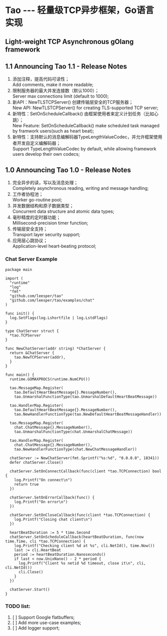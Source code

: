 Tao --- 轻量级TCP异步框架，Go语言实现
===========================================

## Light-weight TCP Asynchronous gOlang framework

1.1 Announcing Tao 1.1 - Release Notes
--------
1. 添加注释，提高代码可读性；<br/>
Add comments, make it more readable;
2. 限制服务器的最大并发连接数（默认1000）；<br/>
Server max connections limit (default to 1000);
3. 新API：NewTLSTCPServer() 创建传输层安全的TCP服务器；<br/>
New API: NewTLSTCPServer() for creating TLS-supported TCP server;
4. 新特性：SetOnScheduleCallback() 由框架使用者来定义计划任务（比如心跳）；<br/>
New Feature: SetOnScheduleCallback() make scheduled task managed by framwork users(such as heart beat);
5. 新特性：支持默认的消息编解码器TypeLengthValueCodec，并允许框架使用者开发自定义编解码器； <br/>
Support TypeLengthValueCodec by default, while allowing framework users develop  their own codecs;

1.0 Announcing Tao 1.0 - Release Notes
--------
1. 完全异步的读，写以及消息处理；<br/>
Completely asynchronous reading, writing and message handling;
2. 工作者协程池；<br/>
Worker go-routine pool;
3. 并发数据结构和原子数据类型；<br/>
Concurrent data structure and atomic data types;
4. 毫秒精度的定时器功能；<br/>
Millisecond-precision timer function;
5. 传输层安全支持；<br/>
Transport layer security support;
6. 应用层心跳协议；<br/>
Application-level heart-beating protocol;

### Chat Server Example

    package main

    import (
      "runtime"
      "log"
      "fmt"
      "github.com/leesper/tao"
      "github.com/leesper/tao/examples/chat"
    )

    func init() {
      log.SetFlags(log.Lshortfile | log.LstdFlags)
    }

    type ChatServer struct {
      *tao.TCPServer
    }

    func NewChatServer(addr string) *ChatServer {
      return &ChatServer {
        tao.NewTCPServer(addr),
      }
    }

    func main() {
      runtime.GOMAXPROCS(runtime.NumCPU())

      tao.MessageMap.Register(
        tao.DefaultHeartBeatMessage{}.MessageNumber(),
        tao.UnmarshalFunctionType(tao.UnmarshalDefaultHeartBeatMessage))

      tao.HandlerMap.Register(
        tao.DefaultHeartBeatMessage{}.MessageNumber(),
        tao.NewHandlerFunctionType(tao.NewDefaultHeartBeatMessageHandler))

      tao.MessageMap.Register(
        chat.ChatMessage{}.MessageNumber(),
        tao.UnmarshalFunctionType(chat.UnmarshalChatMessage))

      tao.HandlerMap.Register(
        chat.ChatMessage{}.MessageNumber(),
        tao.NewHandlerFunctionType(chat.NewChatMessageHandler))

      chatServer := NewChatServer(fmt.Sprintf("%s:%d", "0.0.0.0", 18341))
      defer chatServer.Close()

      chatServer.SetOnConnectCallback(func(client *tao.TCPConnection) bool {
        log.Printf("On connect\n")
        return true
      })

      chatServer.SetOnErrorCallback(func() {
        log.Printf("On error\n")
      })

      chatServer.SetOnCloseCallback(func(client *tao.TCPConnection) {
        log.Printf("Closing chat client\n")
      })

      heartBeatDuration := 5 * time.Second
      chatServer.SetOnScheduleCallback(heartBeatDuration, func(now time.Time, cli *tao.TCPConnection) {
        log.Printf("Checking client %d at %s", cli.NetId(), time.Now())
        last := cli.HeartBeat
        period := heartBeatDuration.Nanoseconds()
        if last < now.UnixNano() - 2 * period {
          log.Printf("Client %s netid %d timeout, close it\n", cli, cli.NetId())
          cli.Close()
        }
      })

      chatServer.Start()
    }



### TODO list:   
1.  [ ] Support Google flatbuffers;  
2.  [ ] Add more use-case examples;    
3.  [ ] Add logger support;
